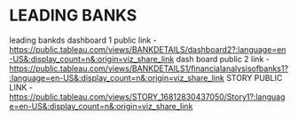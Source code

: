 # LEADING BANKS



leading bankds dashboard 1 public link - https://public.tableau.com/views/BANKDETAILS/dashboard2?:language=en-US&:display_count=n&:origin=viz_share_link
dash board public 2 link - https://public.tableau.com/views/BANKDETAILS1/financialanalysisofbanks1?:language=en-US&:display_count=n&:origin=viz_share_link
STORY PUBLIC LINK - https://public.tableau.com/views/STORY_16812830437050/Story1?:language=en-US&:display_count=n&:origin=viz_share_link
